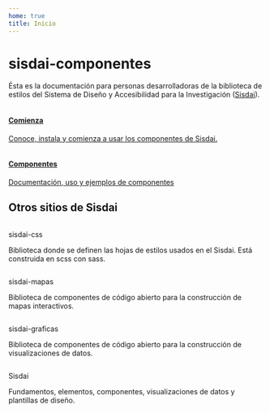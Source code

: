 ```yaml
---
home: true
title: Inicio
---
```

<div class="contenedor ancho-lectura">
  <h1 class="texto-centrado">sisdai-componentes</h1>
  <p>
    Ésta es la documentación para personas desarrolladoras de la biblioteca
    de estilos del Sistema de Diseño y Accesibilidad para la Investigación
    (<a href="https://sisdai.conacyt.mx/" target="_blank">Sisdai</a>).
  </p>

</div>



<div class="contenedor ancho-fijo p-b-maximo">
  <div class="flex">
    <div class="columna-8">
      <a class="tarjeta tarjeta-hipervinculo-interno" href="/comienza/">
      <img loading="lazy" class="tarjeta-imagen" src="https://cdn.conahcyt.mx/sisdai/sisdai-componentes/comienza.webp" alt=""/>
      <div class="tarjeta-cuerpo">
        <h4>Comienza</h4>
          <p>
            Conoce, instala y comienza a usar los componentes de Sisdai.
          </p>
      </div>
      </a>
    </div>
    <div class="columna-8">
      <a class="tarjeta tarjeta-hipervinculo-interno" href="/componentes/audio/">
      <img loading="lazy" class="tarjeta-imagen" src="https://cdn.conahcyt.mx/sisdai/sisdai-componentes/componentes.png" alt=""/>
      <div class="tarjeta-cuerpo">
        <h4>Componentes</h4>
          <p>
            Documentación, uso y ejemplos de componentes
          </p>
      </div>
      </a>
    </div>
  </div>
  <div>
    <h2 class="texto-centrado">Otros sitios de Sisdai</h2>
    <div class="flex">
      <div class="columna-8">
        <div class="tarjeta tarjeta-horizontal">
          <img class="tarjeta-imagen" src="https://cdn.conahcyt.mx/sisdai/sisdai-componentes/sisdai-css.webp" alt="">
          <div class="tarjeta-cuerpo">
            <p class="tarjeta-titulo">sisdai-css</p>
            <p>Biblioteca donde se definen las hojas de estilos usados en el Sisdai. Está construida en scss con sass.</p>
          </div>
          <div class="tarjeta-pie">
            <SisdaiEnlaceExterno
              class="boton boton-primario boton-chico"
              enlace="https://sisdai-css.conahcyt.mx/"
              texto="Ir a documentación"
              aria-label="Ir a documentación de sisdai-css"/>
            <SisdaiEnlaceExterno
              class="boton boton-secundario boton-chico"
              enlace="https://codigo.conahcyt.mx/sisdai/sisdai-css"
              texto="Ir a repositorio"
              aria-label="Ir a repositorio de sisdai-css"/>
          </div>
        </div>
      </div>
      <div class="columna-8">
        <div class="tarjeta tarjeta-horizontal">
          <img class="tarjeta-imagen" src="https://cdn.conahcyt.mx/sisdai/sisdai-componentes/sisdai-mapas.webp" alt="">
          <div class="tarjeta-cuerpo">
            <p class="tarjeta-titulo">sisdai-mapas</p>
            <p>Biblioteca de componentes de código abierto para la construcción de mapas interactivos.</p>
          </div>
          <div class="tarjeta-pie">
            <SisdaiEnlaceExterno
              class="boton boton-primario boton-chico"
              enlace="https://sisdai-mapas.conahcyt.mx/"
              texto="Ir a documentación"
              aria-label="Ir a documentación de sisdai-mapas"/>
            <SisdaiEnlaceExterno
              class="boton boton-secundario boton-chico"
              enlace="https://codigo.conahcyt.mx/sisdai/sisdai-mapas"
              texto="Ir a repositorio"
              aria-label="Ir a repositorio de sisdai-mapas"/>
          </div>
        </div>
      </div>
      <div class="columna-8">
        <div class="tarjeta tarjeta-horizontal">
          <img class="tarjeta-imagen" src="https://cdn.conahcyt.mx/sisdai/sisdai-componentes/sisdai-graficas.webp" alt="">
          <div class="tarjeta-cuerpo">
            <p class="tarjeta-titulo">sisdai-graficas</p>
            <p>Biblioteca de componentes de código abierto para la construcción de visualizaciones de datos.</p>
          </div>
          <div class="tarjeta-pie">
            <SisdaiEnlaceExterno
              class="boton boton-primario boton-chico"
              enlace="https://sisdai-graficas.conahcyt.mx/"
              texto="Ir a documentación"
              aria-label="Ir a documentación de sisdai-graficas"/>
            <SisdaiEnlaceExterno
              class="boton boton-secundario boton-chico"
              enlace="https://codigo.conahcyt.mx/sisdai/sisdai-graficas"
              texto="Ir a repositorio"
              aria-label="Ir a repositorio de sisdai-graficas"/>
          </div>
        </div>
      </div>
      <div class="columna-8">
        <div class="tarjeta tarjeta-horizontal">
          <img class="tarjeta-imagen" src="https://cdn.conahcyt.mx/sisdai/sisdai-componentes/sisdai-portal.webp" alt="">
          <div class="tarjeta-cuerpo">
            <p class="tarjeta-titulo">Sisdai</p>
            <p>Fundamentos, elementos, componentes, visualizaciones de datos y plantillas de diseño.</p>
          </div>
          <div class="tarjeta-pie">
            <SisdaiEnlaceExterno
              class="boton boton-primario boton-chico"
              enlace="https://sisdai.conahcyt.mx/"
              texto="Ir a Sisdai"
              aria-label="Ir a pagina de Sisdai"/>
          </div>
        </div>
      </div>
    </div>
  </div>
</div>

